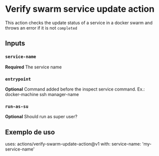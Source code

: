 # Verify swarm service update action

This action checks the update status of a service in a docker swarm and throws an error if it is not `completed`

## Inputs

### `service-name`

**Required** The service name

### `entrypoint`

**Optional** Command added before the inspect service command. Ex.: docker-machine ssh manager-name

### `run-as-su`

**Optional** Should run as super user?

## Exemplo de uso

uses: actions/verify-swarm-update-action@v1
with:
  service-name: 'my-service-name'
